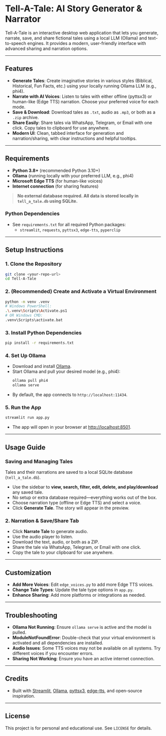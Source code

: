 # Tell-A-Tale: AI Story Generator & Narrator

Tell-A-Tale is an interactive desktop web application that lets you generate, narrate, save, and share fictional tales using a local LLM (Ollama) and text-to-speech engines. It provides a modern, user-friendly interface with advanced sharing and narration options.

---

## Features

- **Generate Tales**: Create imaginative stories in various styles (Biblical, Historical, Fun Facts, etc.) using your locally running Ollama LLM (e.g., phi4).
- **Narrate with AI Voices**: Listen to tales with either offline (pyttsx3) or human-like (Edge TTS) narration. Choose your preferred voice for each mode.
- **Save & Download**: Download tales as `.txt`, audio as `.mp3`, or both as a `.zip` archive.
- **Share Easily**: Share tales via WhatsApp, Telegram, or Email with one click. Copy tales to clipboard for use anywhere.
- **Modern UI**: Clean, tabbed interface for generation and narration/sharing, with clear instructions and helpful tooltips.

---

## Requirements

- **Python 3.8+** (recommended Python 3.10+)
- **Ollama** (running locally with your preferred LLM, e.g., phi4)
- **Microsoft Edge TTS** (for human-like voices)
- **Internet connection** (for sharing features)

> **No external database required. All data is stored locally in `tell_a_tale.db` using SQLite.**

### Python Dependencies
- See `requirements.txt` for all required Python packages:
  - `streamlit`, `requests`, `pyttsx3`, `edge-tts`, `pyperclip`

---

## Setup Instructions

### 1. Clone the Repository
```bash
git clone <your-repo-url>
cd Tell-A-Tale
```

### 2. (Recommended) Create and Activate a Virtual Environment
```bash
python -m venv .venv
# Windows PowerShell:
.\.venv\Scripts\Activate.ps1
# OR Windows CMD:
.venv\Scripts\activate.bat
```

### 3. Install Python Dependencies
```bash
pip install -r requirements.txt
```

### 4. Set Up Ollama
- Download and install [Ollama](https://ollama.com/).
- Start Ollama and pull your desired model (e.g., phi4):
  ```bash
  ollama pull phi4
  ollama serve
  ```
- By default, the app connects to `http://localhost:11434`.

### 5. Run the App
```bash
streamlit run app.py
```
- The app will open in your browser at [http://localhost:8501](http://localhost:8501).

---

## Usage Guide

### Saving and Managing Tales

Tales and their narrations are saved to a local SQLite database (`tell_a_tale.db`).

- Use the sidebar to **view, search, filter, edit, delete, and play/download** any saved tale.
- No setup or extra database required—everything works out of the box.
- Choose narration type (offline or Edge TTS) and select a voice.
- Click **Generate Tale**. The story will appear in the preview.

### 2. Narration & Save/Share Tab
- Click **Narrate Tale** to generate audio.
- Use the audio player to listen.
- Download the text, audio, or both as a ZIP.
- Share the tale via WhatsApp, Telegram, or Email with one click.
- Copy the tale to your clipboard for use anywhere.

---

## Customization
- **Add More Voices**: Edit `edge_voices.py` to add more Edge TTS voices.
- **Change Tale Types**: Update the tale type options in `app.py`.
- **Enhance Sharing**: Add more platforms or integrations as needed.

---

## Troubleshooting
- **Ollama Not Running**: Ensure `ollama serve` is active and the model is pulled.
- **ModuleNotFoundError**: Double-check that your virtual environment is activated and all dependencies are installed.
- **Audio Issues**: Some TTS voices may not be available on all systems. Try different voices if you encounter errors.
- **Sharing Not Working**: Ensure you have an active internet connection.

---

## Credits
- Built with [Streamlit](https://streamlit.io/), [Ollama](https://ollama.com/), [pyttsx3](https://pyttsx3.readthedocs.io/), [edge-tts](https://github.com/ranyelhousieny/edge-tts), and open-source inspiration.

---

## License
This project is for personal and educational use. See `LICENSE` for details.
